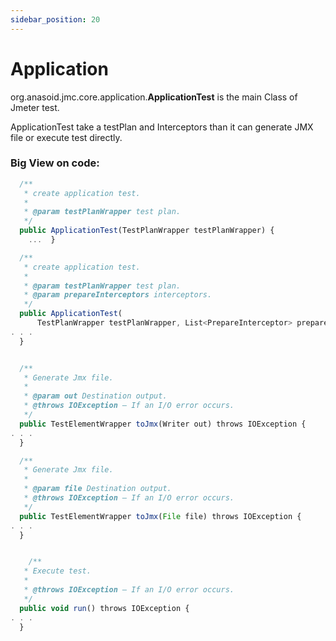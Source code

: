 ```yaml
---
sidebar_position: 20
---
```


# Application

org.anasoid.jmc.core.application.**ApplicationTest** is the main Class of Jmeter test.

ApplicationTest take a testPlan and Interceptors than it can generate JMX file or execute test directly.

### Big View on code:

```jsx
  /**
   * create application test.
   *
   * @param testPlanWrapper test plan.
   */
  public ApplicationTest(TestPlanWrapper testPlanWrapper) {
    ...  }

  /**
   * create application test.
   *
   * @param testPlanWrapper test plan.
   * @param prepareInterceptors interceptors.
   */
  public ApplicationTest(
      TestPlanWrapper testPlanWrapper, List<PrepareInterceptor> prepareInterceptors) {
. . .
  }


  /**
   * Generate Jmx file.
   *
   * @param out Destination output.
   * @throws IOException – If an I/O error occurs.
   */
  public TestElementWrapper toJmx(Writer out) throws IOException { 
. . .
  }

  /**
   * Generate Jmx file.
   *
   * @param file Destination output.
   * @throws IOException – If an I/O error occurs.
   */
  public TestElementWrapper toJmx(File file) throws IOException { 
. . .
  }


    /**
   * Execute test.
   *
   * @throws IOException – If an I/O error occurs.
   */
  public void run() throws IOException {
. . .
  }
```

